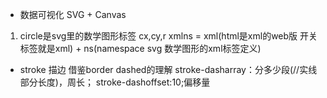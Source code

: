 - 数据可视化
SVG + Canvas
1. circle是svg里的数学图形标签
 cx,cy,r
 xmlns = xml(html是xml的web版 <html>开关标签就是xml</html>) + ns(namespace svg 数学图形的xml标签定义)
 - stroke 描边
 借鉴border dashed的理解
 stroke-dasharray：分多少段(//实线部分长度)，周长；
 stroke-dashoffset:10;偏移量